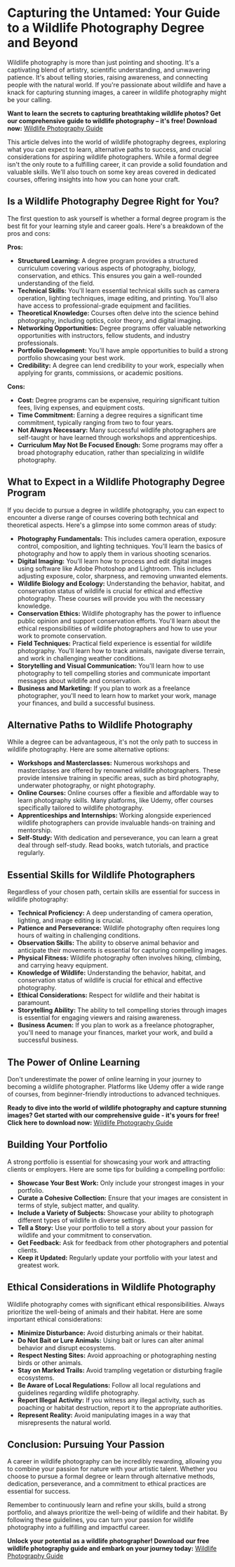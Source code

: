 # Capturing the Untamed: Your Guide to a Wildlife Photography Degree and Beyond

Wildlife photography is more than just pointing and shooting. It's a captivating blend of artistry, scientific understanding, and unwavering patience. It's about telling stories, raising awareness, and connecting people with the natural world. If you're passionate about wildlife and have a knack for capturing stunning images, a career in wildlife photography might be your calling.

**Want to learn the secrets to capturing breathtaking wildlife photos? Get our comprehensive guide to wildlife photography – it's free! Download now:** [Wildlife Photography Guide](https://udemywork.com/wildlife-photography-degree)

This article delves into the world of wildlife photography degrees, exploring what you can expect to learn, alternative paths to success, and crucial considerations for aspiring wildlife photographers. While a formal degree isn't the only route to a fulfilling career, it can provide a solid foundation and valuable skills. We'll also touch on some key areas covered in dedicated courses, offering insights into how you can hone your craft.

## Is a Wildlife Photography Degree Right for You?

The first question to ask yourself is whether a formal degree program is the best fit for your learning style and career goals. Here's a breakdown of the pros and cons:

**Pros:**

*   **Structured Learning:** A degree program provides a structured curriculum covering various aspects of photography, biology, conservation, and ethics. This ensures you gain a well-rounded understanding of the field.
*   **Technical Skills:** You'll learn essential technical skills such as camera operation, lighting techniques, image editing, and printing. You'll also have access to professional-grade equipment and facilities.
*   **Theoretical Knowledge:** Courses often delve into the science behind photography, including optics, color theory, and digital imaging.
*   **Networking Opportunities:** Degree programs offer valuable networking opportunities with instructors, fellow students, and industry professionals.
*   **Portfolio Development:** You'll have ample opportunities to build a strong portfolio showcasing your best work.
*   **Credibility:** A degree can lend credibility to your work, especially when applying for grants, commissions, or academic positions.

**Cons:**

*   **Cost:** Degree programs can be expensive, requiring significant tuition fees, living expenses, and equipment costs.
*   **Time Commitment:** Earning a degree requires a significant time commitment, typically ranging from two to four years.
*   **Not Always Necessary:** Many successful wildlife photographers are self-taught or have learned through workshops and apprenticeships.
*   **Curriculum May Not Be Focused Enough:** Some programs may offer a broad photography education, rather than specializing in wildlife photography.

## What to Expect in a Wildlife Photography Degree Program

If you decide to pursue a degree in wildlife photography, you can expect to encounter a diverse range of courses covering both technical and theoretical aspects. Here's a glimpse into some common areas of study:

*   **Photography Fundamentals:** This includes camera operation, exposure control, composition, and lighting techniques. You'll learn the basics of photography and how to apply them in various shooting scenarios.
*   **Digital Imaging:** You'll learn how to process and edit digital images using software like Adobe Photoshop and Lightroom. This includes adjusting exposure, color, sharpness, and removing unwanted elements.
*   **Wildlife Biology and Ecology:** Understanding the behavior, habitat, and conservation status of wildlife is crucial for ethical and effective photography. These courses will provide you with the necessary knowledge.
*   **Conservation Ethics:** Wildlife photography has the power to influence public opinion and support conservation efforts. You'll learn about the ethical responsibilities of wildlife photographers and how to use your work to promote conservation.
*   **Field Techniques:** Practical field experience is essential for wildlife photography. You'll learn how to track animals, navigate diverse terrain, and work in challenging weather conditions.
*   **Storytelling and Visual Communication:** You'll learn how to use photography to tell compelling stories and communicate important messages about wildlife and conservation.
*   **Business and Marketing:** If you plan to work as a freelance photographer, you'll need to learn how to market your work, manage your finances, and build a successful business.

## Alternative Paths to Wildlife Photography

While a degree can be advantageous, it's not the only path to success in wildlife photography. Here are some alternative options:

*   **Workshops and Masterclasses:** Numerous workshops and masterclasses are offered by renowned wildlife photographers. These provide intensive training in specific areas, such as bird photography, underwater photography, or night photography.
*   **Online Courses:** Online courses offer a flexible and affordable way to learn photography skills. Many platforms, like Udemy, offer courses specifically tailored to wildlife photography.
*   **Apprenticeships and Internships:** Working alongside experienced wildlife photographers can provide invaluable hands-on training and mentorship.
*   **Self-Study:** With dedication and perseverance, you can learn a great deal through self-study. Read books, watch tutorials, and practice regularly.

## Essential Skills for Wildlife Photographers

Regardless of your chosen path, certain skills are essential for success in wildlife photography:

*   **Technical Proficiency:** A deep understanding of camera operation, lighting, and image editing is crucial.
*   **Patience and Perseverance:** Wildlife photography often requires long hours of waiting in challenging conditions.
*   **Observation Skills:** The ability to observe animal behavior and anticipate their movements is essential for capturing compelling images.
*   **Physical Fitness:** Wildlife photography often involves hiking, climbing, and carrying heavy equipment.
*   **Knowledge of Wildlife:** Understanding the behavior, habitat, and conservation status of wildlife is crucial for ethical and effective photography.
*   **Ethical Considerations:** Respect for wildlife and their habitat is paramount.
*   **Storytelling Ability:** The ability to tell compelling stories through images is essential for engaging viewers and raising awareness.
*   **Business Acumen:** If you plan to work as a freelance photographer, you'll need to manage your finances, market your work, and build a successful business.

## The Power of Online Learning

Don't underestimate the power of online learning in your journey to becoming a wildlife photographer. Platforms like Udemy offer a wide range of courses, from beginner-friendly introductions to advanced techniques.

**Ready to dive into the world of wildlife photography and capture stunning images? Get started with our comprehensive guide - it's yours for free! Click here to download now:** [Wildlife Photography Guide](https://udemywork.com/wildlife-photography-degree)

## Building Your Portfolio

A strong portfolio is essential for showcasing your work and attracting clients or employers. Here are some tips for building a compelling portfolio:

*   **Showcase Your Best Work:** Only include your strongest images in your portfolio.
*   **Curate a Cohesive Collection:** Ensure that your images are consistent in terms of style, subject matter, and quality.
*   **Include a Variety of Subjects:** Showcase your ability to photograph different types of wildlife in diverse settings.
*   **Tell a Story:** Use your portfolio to tell a story about your passion for wildlife and your commitment to conservation.
*   **Get Feedback:** Ask for feedback from other photographers and potential clients.
*   **Keep it Updated:** Regularly update your portfolio with your latest and greatest work.

## Ethical Considerations in Wildlife Photography

Wildlife photography comes with significant ethical responsibilities. Always prioritize the well-being of animals and their habitat. Here are some important ethical considerations:

*   **Minimize Disturbance:** Avoid disturbing animals or their habitat.
*   **Do Not Bait or Lure Animals:** Using bait or lures can alter animal behavior and disrupt ecosystems.
*   **Respect Nesting Sites:** Avoid approaching or photographing nesting birds or other animals.
*   **Stay on Marked Trails:** Avoid trampling vegetation or disturbing fragile ecosystems.
*   **Be Aware of Local Regulations:** Follow all local regulations and guidelines regarding wildlife photography.
*   **Report Illegal Activity:** If you witness any illegal activity, such as poaching or habitat destruction, report it to the appropriate authorities.
*   **Represent Reality:** Avoid manipulating images in a way that misrepresents the natural world.

## Conclusion: Pursuing Your Passion

A career in wildlife photography can be incredibly rewarding, allowing you to combine your passion for nature with your artistic talent. Whether you choose to pursue a formal degree or learn through alternative methods, dedication, perseverance, and a commitment to ethical practices are essential for success.

Remember to continuously learn and refine your skills, build a strong portfolio, and always prioritize the well-being of wildlife and their habitat. By following these guidelines, you can turn your passion for wildlife photography into a fulfilling and impactful career.

**Unlock your potential as a wildlife photographer! Download our free wildlife photography guide and embark on your journey today:** [Wildlife Photography Guide](https://udemywork.com/wildlife-photography-degree)
